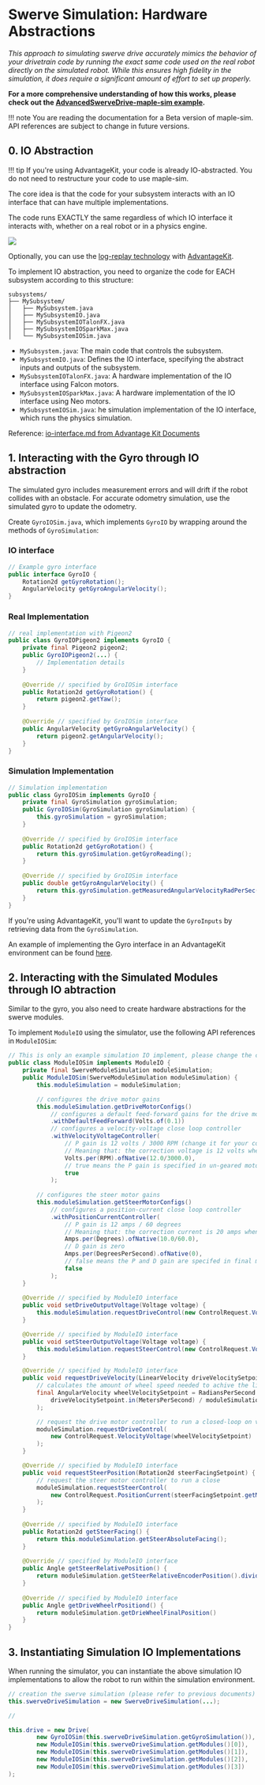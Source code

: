 # Swerve Simulation: Hardware Abstractions

*This approach to simulating swerve drive accurately mimics the behavior of your drivetrain code by running the exact same code used on the real robot directly on the simulated robot. While this ensures high fidelity in the simulation, it does require a significant amount of effort to set up properly.*

**For a more comprehensive understanding of how this works, please check out the [AdvancedSwerveDrive-maple-sim example](https://github.com/Shenzhen-Robotics-Alliance/maple-sim/blob/main/templates/AdvantageKit_AdvancedSwerveDriveProject/).**

!!! note
      You are reading the documentation for a Beta version of maple-sim. API references are subject to change in future versions.

## 0. IO Abstraction

!!! tip 
      If you're using AdvantageKit, your code is already IO-abstracted. You do not need to restructure your code to use maple-sim.

The core idea is that the code for your subsystem interacts with an IO interface that can have multiple implementations.

The code runs EXACTLY the same regardless of which IO interface it interacts with, whether on a real robot or in a physics engine.

![](media/hardware%20abstraction.svg)

Optionally, you can use the [log-replay technology](https://github.com/Mechanical-Advantage/AdvantageKit/blob/main/docs/docs/what-is-advantagekit/index.md) with [AdvantageKit](https://github.com/Mechanical-Advantage/AdvantageKit).

To implement IO abstraction, you need to organize the code for EACH subsystem according to this structure:

```
subsystems/
├── MySubsystem/
│   ├── MySubsystem.java
│   ├── MySubsystemIO.java
│   ├── MySubsystemIOTalonFX.java
│   ├── MySubsystemIOSparkMax.java
│   └── MySubsystemIOSim.java
```

- `MySubsystem.java`:  The main code that controls the subsystem.
- `MySubsystemIO.java`: Defines the IO interface, specifying the abstract inputs and outputs of the subsystem.
- `MySubsystemIOTalonFX.java`: A hardware implementation of the IO interface using Falcon motors.
- `MySubsystemIOSparkMax.java`: A hardware implementation of the IO interface using Neo motors.
- `MySubsystemIOSim.java`: he simulation implementation of the IO interface, which runs the physics simulation.

Reference: [io-interface.md from Advantage Kit Documents](https://github.com/Mechanical-Advantage/AdvantageKit/blob/main/docs/docs/recording-inputs/io-interfaces.md)



## 1. Interacting with the Gyro through IO abstraction
The simulated gyro includes measurement errors and will drift if the robot collides with an obstacle. For accurate odometry simulation, use the simulated gyro to update the odometry.

Create `GyroIOSim.java`, which implements `GyroIO` by wrapping around the methods of `GyroSimulation`:

### IO interface
```java
// Example gyro interface
public interface GyroIO {
    Rotation2d getGyroRotation();
    AngularVelocity getGyroAngularVelocity();
}
```

### Real Implementation

```java
// real implementation with Pigeon2
public class GyroIOPigeon2 implements GyroIO {
    private final Pigeon2 pigeon2;
    public GyroIOPigeon2(...) {
        // Implementation details
    }
    
    @Override // specified by GroIOSim interface
    public Rotation2d getGyroRotation() {
        return pigeon2.getYaw();
    }
    
    @Override // specified by GroIOSim interface
    public AngularVelocity getGyroAngularVelocity() {
        return pigeon2.getAngularVelocity();
    }
}
```

### Simulation Implementation

```java
// Simulation implementation
public class GyroIOSim implements GyroIO {
    private final GyroSimulation gyroSimulation;
    public GyroIOSim(GyroSimulation gyroSimulation) {
        this.gyroSimulation = gyroSimulation;
    }
    
    @Override // specified by GroIOSim interface
    public Rotation2d getGyroRotation() {
        return this.gyroSimulation.getGyroReading();
    }
    
    @Override // specified by GroIOSim interface
    public double getGyroAngularVelocity() {
        return this.gyroSimulation.getMeasuredAngularVelocityRadPerSec();
    }
}
```

If you're using AdvantageKit, you'll want to update the `GyroInputs` by retrieving data from the `GyroSimulation`.

An example of implementing the Gyro interface in an AdvantageKit environment can be found [here](https://github.com/Shenzhen-Robotics-Alliance/maple-sim/blob/main/templates/AdvantageKit_AdvancedSwerveDriveProject/src/main/java/frc/robot/subsystems/drive/GyroIOSim.java).

## 2. Interacting with the Simulated Modules through IO abtraction

Similar to the gyro, you also need to create hardware abstractions for the swerve modules.

To implement `ModuleIO` using the simulator, use the following API references in `ModuleIOSim`:

```java
// This is only an example simulation IO implement, please change the code according to your ModuleIO interface
public class ModuleIOSim implements ModuleIO {
    private final SwerveModuleSimulation moduleSimulation;
    public ModuleIOSim(SwerveModuleSimulation moduleSimulation) {
        this.moduleSimulation = moduleSimulation;

        // configures the drive motor gains
        this.moduleSimulation.getDriveMotorConfigs()
            // configures a default feed-forward gains for the drive motor, with 0.1 volts of friction compensation
            .withDefaultFeedForward(Volts.of(0.1))
            // configures a velocity-voltage close loop controller
            .withVelocityVoltageController(
                // P gain is 12 volts / 3000 RPM (change it for your code)
                // Meaning that: the correction voltage is 12 volts when error is 3000RPM
                Volts.per(RPM).ofNative(12.0/3000.0), 
                // true means the P gain is specified in un-geared motor speed
                true
            );
        
        // configures the steer motor gains
        this.moduleSimulation.getSteerMotorConfigs()
            // configures a position-current close loop controller
            .withPositionCurrentController(
                // P gain is 12 amps / 60 degrees
                // Meaning that: the correction current is 20 amps when the steer position error is 60 degrees
                Amps.per(Degrees).ofNative(10.0/60.0), 
                // D gain is zero
                Amps.per(DegreesPerSecond).ofNative(0),
                // false means the P and D gain are specifed in final mechanism position/velocity
                false
            );
    }
    
    @Override // specified by ModuleIO interface
    public void setDriveOutputVoltage(Voltage voltage) {
        this.moduleSimulation.requestDriveControl(new ControlRequest.VoltageOut(voltage));
    }

    @Override // specified by ModuleIO interface
    public void setSteerOutputVoltage(Voltage voltage) {
        this.moduleSimulation.requestSteerControl(new ControlRequest.VoltageOut(voltage));
    }

    @Override // specified by ModuleIO interface
    public void requestDriveVelocity(LinearVelocity driveVelocitySetpoint) {
        // calculates the amount of wheel speed needed to achive the linear speed
        final AngularVelocity wheelVelocitySetpoint = RadiansPerSecond.of(
            driveVelocitySetpoint.in(MetersPerSecond) / moduleSimulation.WHEEL_RADIUS.in(Meters)
        );

        // request the drive motor controller to run a closed-loop on velocity
        moduleSimulation.requestDriveControl(
            new ControlRequest.VelocityVoltage(wheelVelocitySetpoint)
        );
    }

    @Override // specified by ModuleIO interface
    public void requestSteerPosition(Rotation2d steerFacingSetpoint) {
        // request the steer motor controller to run a close
        moduleSimulation.requestSteerControl(
            new ControlRequest.PositionCurrent(steerFacingSetpoint.getMeasure())
        );
    }
    
    @Override // specified by ModuleIO interface
    public Rotation2d getSteerFacing() {
        return this.moduleSimulation.getSteerAbsoluteFacing();
    }
    
    @Override // specified by ModuleIO interface
    public Angle getSteerRelativePosition() {
        return moduleSimulation.getSteerRelativeEncoderPosition().divide(moduleSimulation.STEER_GEAR_RATIO));
    }
    
    @Override // specified by ModuleIO interface
    public Angle getDriveWheelrPositiond() {
        return moduleSimulation.getDrieWheelFinalPosition()
    }
}
```

## 3. Instantiating Simulation IO Implementations

When running the simulator, you can instantiate the above simulation IO implementations to allow the robot to run within the simulation environment.

```java
// creation the swerve simulation (please refer to previous documents)
this.swerveDriveSimulation = new SwerveDriveSimulation(...);

// 

this.drive = new Drive(
        new GyroIOSim(this.swerveDriveSimulation.getGyroSimulation()),
        new ModuleIOSim(this.swerveDriveSimulation.getModules()[0]),
        new ModuleIOSim(this.swerveDriveSimulation.getModules()[1]),
        new ModuleIOSim(this.swerveDriveSimulation.getModules()[2]),
        new ModuleIOSim(this.swerveDriveSimulation.getModules()[3])
);
```


